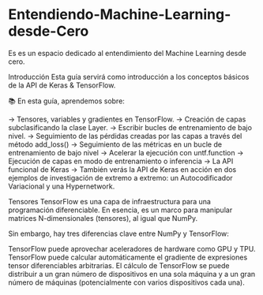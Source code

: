 # Entendiendo-Machine-Learning-desde-Cero
Es es un espacio dedicado al entendimiento del Machine Learning desde cero.

Introducción
Esta guía servirá como introducción a los conceptos básicos de la API de Keras & TensorFlow.

📚 En esta guía, aprendemos sobre:

-> Tensores, variables y gradientes en TensorFlow.
-> Creación de capas subclasificando la clase Layer.
-> Escribir bucles de entrenamiento de bajo nivel.
-> Seguimiento de las pérdidas creadas por las capas a través del método add_loss()
-> Seguimiento de las métricas en un bucle de entrenamiento de bajo nivel
-> Acelerar la ejecución con untf.function
-> Ejecución de capas en modo de entrenamiento o inferencia
-> La API funcional de Keras
-> También verás la API de Keras en acción en dos ejemplos de investigación de extremo a extremo: un Autocodificador Variacional y una Hypernetwork.


Tensores
TensorFlow es una capa de infraestructura para una programación diferenciable. En esencia, es un marco para manipular matrices N-dimensionales (tensores), al igual que NumPy.

Sin embargo, hay tres diferencias clave entre NumPy y TensorFlow:

TensorFlow puede aprovechar aceleradores de hardware como GPU y TPU.
TensorFlow puede calcular automáticamente el gradiente de expresiones tensor diferenciables arbitrarias.
El cálculo de TensorFlow se puede distribuir a un gran número de dispositivos en una sola máquina y a un gran número de máquinas (potencialmente con varios dispositivos cada una).
